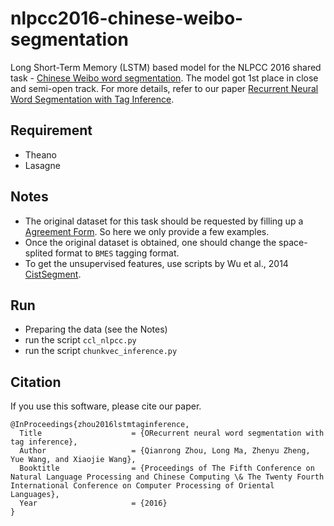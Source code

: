 # nlpcc2016-chinese-weibo-segmentation

Long Short-Term Memory (LSTM) based model for the NLPCC 2016 shared task - [Chinese Weibo word segmentation](https://github.com/FudanNLP/NLPCC-WordSeg-Weibo). The model got 1st place in close and semi-open track. For more details, refer to our paper [Recurrent Neural Word Segmentation with Tag Inference](https://link.springer.com/chapter/10.1007/978-3-319-50496-4_66).

## Requirement
* Theano
* Lasagne

## Notes
* The original dataset for this task should be requested by filling up a [Agreement Form](https://github.com/FudanNLP/NLPCC-WordSeg-Weibo/blob/master/FDU_agreement_form.pdf). So here we only provide a few examples.
* Once the original dataset is obtained, one should change the space-splited format to ``BMES`` tagging format.
* To get the unsupervised features, use scripts by Wu et al., 2014 [CistSegment](https://github.com/wugh/CistSegment).

## Run
* Preparing the data (see the Notes)
* run the script ``ccl_nlpcc.py``
* run the script ``chunkvec_inference.py``

## Citation
If you use this software, please cite our paper.
```
@InProceedings{zhou2016lstmtaginference,
  Title                    = {ORecurrent neural word segmentation with tag inference},
  Author                   = {Qianrong Zhou, Long Ma, Zhenyu Zheng, Yue Wang, and Xiaojie Wang},
  Booktitle                = {Proceedings of The Fifth Conference on Natural Language Processing and Chinese Computing \& The Twenty Fourth
International Conference on Computer Processing of Oriental Languages},
  Year                     = {2016}
}
```
